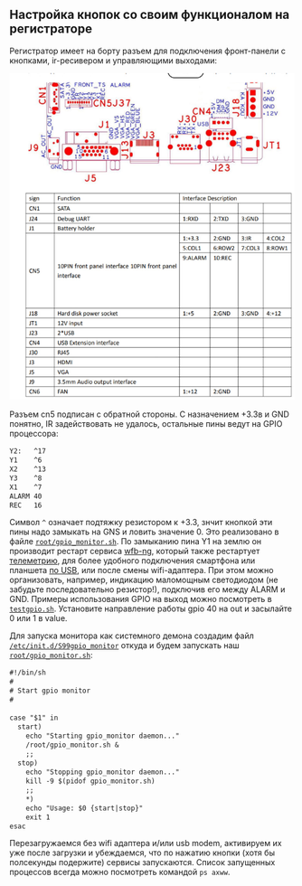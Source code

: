 ## Настройка кнопок со своим функционалом на регистраторе

Регистратор имеет на борту разъем для подключения фронт-панели с кнопками, ir-ресивером и управляющими выходами:

![nvr-ports](notes_files/photo_2023-03-23_02-12-40.jpg)

Разъем cn5 подписан с обратной стороны. С назначением +3.3в и GND понятно, IR задействовать не удалось, остальные пины ведут на GPIO процессора:
```
Y2:   ^17
Y1    ^6
X2    ^13
Y3    ^8
X1    ^7
ALARM 40
REC   16
```

Символ `^` означает подтяжку резистором к +3.3, знчит кнопкой эти пины надо замыкать на GNS и ловить значение 0. Это реализовано в файле [`root/gpio_monitor.sh`](hi3536dv100/root/gpio_monitor.sh).
По замыканию пина Y1 на землю он производит рестарт сервиса [wfb-ng](hi3536dv100/etc/init.d/S98wfb), который также рестартует [телеметрию](hi3536dv100/usr/bin/telemetry), для более удобного подключения смартфона или планшета [по USB](usb-tethering.md), или после смены wifi-адаптера.
При этом можно организовать, например, индикацию маломощным светодиодом (не забудьте последовательно резистор!), подключив его между ALARM и GND. Примеры использования GPIO на выход можно посмотреть в [`testgpio.sh`](hi3536dv100/root/testgpio.sh).
Установите направление работы gpio 40 на out и засылайте 0 или 1 в value.

Для запуска монитора как системного демона создадим файл [`/etc/init.d/S99gpio_monitor`](hi3536dv100/etc/init.d/S99gpio_monitor) откуда и будем запускать наш [`root/gpio_monitor.sh`](hi3536dv100/root/gpio_monitor.sh):
```
#!/bin/sh
#
# Start gpio monitor
#

case "$1" in
  start)
    echo "Starting gpio_monitor daemon..."
    /root/gpio_monitor.sh &
    ;;
  stop)
    echo "Stopping gpio_monitor daemon..."
    kill -9 $(pidof gpio_monitor.sh)
    ;;
    *)
    echo "Usage: $0 {start|stop}"
    exit 1
esac
```

Перезагружаемся без wifi адаптера и/или usb modem, активируем их уже после загрузки и убеждаемся, что по нажатию кнопки (хотя бы полсекунды подержите) сервисы запускаются.
Список запущенных процессов всегда можно посмотреть командой `ps axww`.
